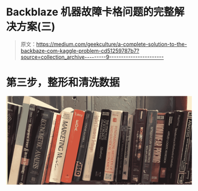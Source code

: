 # Backblaze 机器故障卡格问题的完整解决方案(三)

> 原文：<https://medium.com/geekculture/a-complete-solution-to-the-backbaze-com-kaggle-problem-cd51259787b7?source=collection_archive---------9----------------------->

# 第三步，整形和清洗数据

![](img/0318924e43dd61ba7a0c4b12767a4ac1.png)
